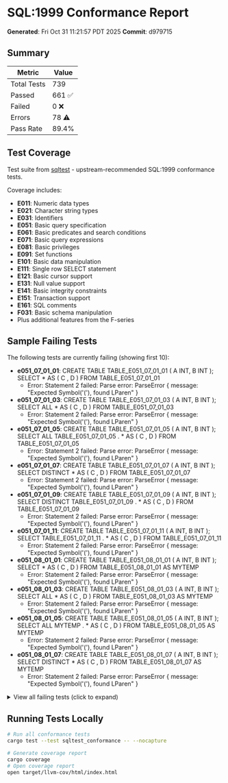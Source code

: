 # SQL:1999 Conformance Report

**Generated**: Fri Oct 31 11:21:57 PDT 2025
**Commit**: d979715

## Summary

| Metric | Value |
|--------|-------|
| Total Tests | 739 |
| Passed | 661 ✅ |
| Failed | 0 ❌ |
| Errors | 78 ⚠️ |
| Pass Rate | 89.4% |

## Test Coverage

Test suite from [sqltest](https://github.com/elliotchance/sqltest) - upstream-recommended SQL:1999 conformance tests.

Coverage includes:

- **E011**: Numeric data types
- **E021**: Character string types
- **E031**: Identifiers
- **E051**: Basic query specification
- **E061**: Basic predicates and search conditions
- **E071**: Basic query expressions
- **E081**: Basic privileges
- **E091**: Set functions
- **E101**: Basic data manipulation
- **E111**: Single row SELECT statement
- **E121**: Basic cursor support
- **E131**: Null value support
- **E141**: Basic integrity constraints
- **E151**: Transaction support
- **E161**: SQL comments
- **F031**: Basic schema manipulation
- Plus additional features from the F-series

## Sample Failing Tests

The following tests are currently failing (showing first 10):

- **e051_07_01_01**: CREATE TABLE TABLE_E051_07_01_01 ( A INT, B INT ); SELECT * AS ( C , D ) FROM TABLE_E051_07_01_01
  - Error: Statement 2 failed: Parse error: ParseError { message: "Expected Symbol('('), found LParen" }
- **e051_07_01_03**: CREATE TABLE TABLE_E051_07_01_03 ( A INT, B INT ); SELECT ALL * AS ( C , D ) FROM TABLE_E051_07_01_03
  - Error: Statement 2 failed: Parse error: ParseError { message: "Expected Symbol('('), found LParen" }
- **e051_07_01_05**: CREATE TABLE TABLE_E051_07_01_05 ( A INT, B INT ); SELECT ALL TABLE_E051_07_01_05 . * AS ( C , D ) FROM TABLE_E051_07_01_05
  - Error: Statement 2 failed: Parse error: ParseError { message: "Expected Symbol('('), found LParen" }
- **e051_07_01_07**: CREATE TABLE TABLE_E051_07_01_07 ( A INT, B INT ); SELECT DISTINCT * AS ( C , D ) FROM TABLE_E051_07_01_07
  - Error: Statement 2 failed: Parse error: ParseError { message: "Expected Symbol('('), found LParen" }
- **e051_07_01_09**: CREATE TABLE TABLE_E051_07_01_09 ( A INT, B INT ); SELECT DISTINCT TABLE_E051_07_01_09 . * AS ( C , D ) FROM TABLE_E051_07_01_09
  - Error: Statement 2 failed: Parse error: ParseError { message: "Expected Symbol('('), found LParen" }
- **e051_07_01_11**: CREATE TABLE TABLE_E051_07_01_11 ( A INT, B INT ); SELECT TABLE_E051_07_01_11 . * AS ( C , D ) FROM TABLE_E051_07_01_11
  - Error: Statement 2 failed: Parse error: ParseError { message: "Expected Symbol('('), found LParen" }
- **e051_08_01_01**: CREATE TABLE TABLE_E051_08_01_01 ( A INT, B INT ); SELECT * AS ( C , D ) FROM TABLE_E051_08_01_01 AS MYTEMP
  - Error: Statement 2 failed: Parse error: ParseError { message: "Expected Symbol('('), found LParen" }
- **e051_08_01_03**: CREATE TABLE TABLE_E051_08_01_03 ( A INT, B INT ); SELECT ALL * AS ( C , D ) FROM TABLE_E051_08_01_03 AS MYTEMP
  - Error: Statement 2 failed: Parse error: ParseError { message: "Expected Symbol('('), found LParen" }
- **e051_08_01_05**: CREATE TABLE TABLE_E051_08_01_05 ( A INT, B INT ); SELECT ALL MYTEMP . * AS ( C , D ) FROM TABLE_E051_08_01_05 AS MYTEMP
  - Error: Statement 2 failed: Parse error: ParseError { message: "Expected Symbol('('), found LParen" }
- **e051_08_01_07**: CREATE TABLE TABLE_E051_08_01_07 ( A INT, B INT ); SELECT DISTINCT * AS ( C , D ) FROM TABLE_E051_08_01_07 AS MYTEMP
  - Error: Statement 2 failed: Parse error: ParseError { message: "Expected Symbol('('), found LParen" }

<details>
<summary>View all failing tests (click to expand)</summary>

```
e051_07_01_01: CREATE TABLE TABLE_E051_07_01_01 ( A INT, B INT ); SELECT * AS ( C , D ) FROM TABLE_E051_07_01_01
  Error: Statement 2 failed: Parse error: ParseError { message: "Expected Symbol('('), found LParen" }

e051_07_01_03: CREATE TABLE TABLE_E051_07_01_03 ( A INT, B INT ); SELECT ALL * AS ( C , D ) FROM TABLE_E051_07_01_03
  Error: Statement 2 failed: Parse error: ParseError { message: "Expected Symbol('('), found LParen" }

e051_07_01_05: CREATE TABLE TABLE_E051_07_01_05 ( A INT, B INT ); SELECT ALL TABLE_E051_07_01_05 . * AS ( C , D ) FROM TABLE_E051_07_01_05
  Error: Statement 2 failed: Parse error: ParseError { message: "Expected Symbol('('), found LParen" }

e051_07_01_07: CREATE TABLE TABLE_E051_07_01_07 ( A INT, B INT ); SELECT DISTINCT * AS ( C , D ) FROM TABLE_E051_07_01_07
  Error: Statement 2 failed: Parse error: ParseError { message: "Expected Symbol('('), found LParen" }

e051_07_01_09: CREATE TABLE TABLE_E051_07_01_09 ( A INT, B INT ); SELECT DISTINCT TABLE_E051_07_01_09 . * AS ( C , D ) FROM TABLE_E051_07_01_09
  Error: Statement 2 failed: Parse error: ParseError { message: "Expected Symbol('('), found LParen" }

e051_07_01_11: CREATE TABLE TABLE_E051_07_01_11 ( A INT, B INT ); SELECT TABLE_E051_07_01_11 . * AS ( C , D ) FROM TABLE_E051_07_01_11
  Error: Statement 2 failed: Parse error: ParseError { message: "Expected Symbol('('), found LParen" }

e051_08_01_01: CREATE TABLE TABLE_E051_08_01_01 ( A INT, B INT ); SELECT * AS ( C , D ) FROM TABLE_E051_08_01_01 AS MYTEMP
  Error: Statement 2 failed: Parse error: ParseError { message: "Expected Symbol('('), found LParen" }

e051_08_01_03: CREATE TABLE TABLE_E051_08_01_03 ( A INT, B INT ); SELECT ALL * AS ( C , D ) FROM TABLE_E051_08_01_03 AS MYTEMP
  Error: Statement 2 failed: Parse error: ParseError { message: "Expected Symbol('('), found LParen" }

e051_08_01_05: CREATE TABLE TABLE_E051_08_01_05 ( A INT, B INT ); SELECT ALL MYTEMP . * AS ( C , D ) FROM TABLE_E051_08_01_05 AS MYTEMP
  Error: Statement 2 failed: Parse error: ParseError { message: "Expected Symbol('('), found LParen" }

e051_08_01_07: CREATE TABLE TABLE_E051_08_01_07 ( A INT, B INT ); SELECT DISTINCT * AS ( C , D ) FROM TABLE_E051_08_01_07 AS MYTEMP
  Error: Statement 2 failed: Parse error: ParseError { message: "Expected Symbol('('), found LParen" }

e051_08_01_09: CREATE TABLE TABLE_E051_08_01_09 ( A INT, B INT ); SELECT DISTINCT MYTEMP . * AS ( C , D ) FROM TABLE_E051_08_01_09 AS MYTEMP
  Error: Statement 2 failed: Parse error: ParseError { message: "Expected Symbol('('), found LParen" }

e051_08_01_11: CREATE TABLE TABLE_E051_08_01_11 ( A INT, B INT ); SELECT MYTEMP . * AS ( C , D ) FROM TABLE_E051_08_01_11 AS MYTEMP
  Error: Statement 2 failed: Parse error: ParseError { message: "Expected Symbol('('), found LParen" }

e081_09_01_01: CREATE SCHEMA TABLE_E081_09_01_011; CREATE ROLE ROLE_E081_09_01_01; GRANT USAGE ON TABLE TABLE_E081_09_01_011 TO ROLE_E081_09_01_01
  Error: Statement 3 failed: Execution error: TableNotFound("TABLE_E081_09_01_011")

e081_10_01_01: CREATE SCHEMA TABLE_E081_10_01_011; CREATE ROLE ROLE_E081_10_01_01; GRANT EXECUTE ON TABLE TABLE_E081_10_01_011 TO ROLE_E081_10_01_01
  Error: Statement 3 failed: Execution error: TableNotFound("TABLE_E081_10_01_011")

e121_04_01_01: CREATE TABLE TABLE_E121_04_01_01 ( A INT ); DECLARE CUR_E121_04_01_01 CURSOR FOR SELECT A FROM TABLE_E121_04_01_01; OPEN CUR_E121_04_01_01
  Error: Statement 3 failed: Parse error: ParseError { message: "Expected statement, found Identifier(\"OPEN\")" }

e121_06_01_01: CREATE TABLE TABLE_E121_06_01_01 ( A INT ); DECLARE CUR_E121_06_01_01 CURSOR FOR SELECT A FROM TABLE_E121_06_01_01; UPDATE TABLE_E121_06_01_01 SET A = 1 WHERE CURRENT OF CUR_E121_06_01_01
  Error: Statement 3 failed: Parse error: ParseError { message: "Expected identifier after CURRENT, found Keyword(Of)" }

e121_07_01_01: CREATE TABLE TABLE_E121_07_01_01 ( A INT ); DECLARE CUR_E121_07_01_01 CURSOR FOR SELECT A FROM TABLE_E121_07_01_01; DELETE FROM ONLY ( TABLE_E121_07_01_01 ) WHERE CURRENT OF CUR_E121_07_01_01
  Error: Statement 3 failed: Parse error: ParseError { message: "Expected table name after DELETE FROM" }

e121_07_01_02: CREATE TABLE TABLE_E121_07_01_02 ( A INT ); DECLARE CUR_E121_07_01_02 CURSOR FOR SELECT A FROM TABLE_E121_07_01_02; DELETE FROM TABLE_E121_07_01_02 WHERE CURRENT OF CUR_E121_07_01_02
  Error: Statement 3 failed: Parse error: ParseError { message: "Expected identifier after CURRENT, found Keyword(Of)" }

e121_08_01_01: CREATE TABLE TABLE_E121_08_01_01 ( A INT ); DECLARE CUR_E121_08_01_01 CURSOR FOR SELECT A FROM TABLE_E121_08_01_01; OPEN CUR_E121_08_01_01; CLOSE CUR_E121_08_01_01
  Error: Statement 3 failed: Parse error: ParseError { message: "Expected statement, found Identifier(\"OPEN\")" }

e121_10_01_01: CREATE TABLE TABLE_E121_10_01_011 ( A INT ); CREATE TABLE TABLE_E121_10_01_012 ( A INT ); DECLARE CUR_E121_10_01_01 CURSOR FOR SELECT A FROM TABLE_E121_10_01_011; OPEN CUR_E121_10_01_01; FETCH ABSOLUTE 2 FROM CUR_E121_10_01_01 INTO TABLE_E121_10_01_012
  Error: Statement 4 failed: Parse error: ParseError { message: "Expected statement, found Identifier(\"OPEN\")" }

e121_10_01_02: CREATE TABLE TABLE_E121_10_01_021 ( A INT ); CREATE TABLE TABLE_E121_10_01_022 ( A INT ); DECLARE CUR_E121_10_01_02 CURSOR FOR SELECT A FROM TABLE_E121_10_01_021; OPEN CUR_E121_10_01_02; FETCH CUR_E121_10_01_02 INTO TABLE_E121_10_01_022
  Error: Statement 4 failed: Parse error: ParseError { message: "Expected statement, found Identifier(\"OPEN\")" }

e121_10_01_03: CREATE TABLE TABLE_E121_10_01_031 ( A INT ); CREATE TABLE TABLE_E121_10_01_032 ( A INT ); DECLARE CUR_E121_10_01_03 CURSOR FOR SELECT A FROM TABLE_E121_10_01_031; OPEN CUR_E121_10_01_03; FETCH FIRST FROM CUR_E121_10_01_03 INTO TABLE_E121_10_01_032
  Error: Statement 4 failed: Parse error: ParseError { message: "Expected statement, found Identifier(\"OPEN\")" }

e121_10_01_04: CREATE TABLE TABLE_E121_10_01_041 ( A INT ); CREATE TABLE TABLE_E121_10_01_042 ( A INT ); DECLARE CUR_E121_10_01_04 CURSOR FOR SELECT A FROM TABLE_E121_10_01_041; OPEN CUR_E121_10_01_04; FETCH FROM CUR_E121_10_01_04 INTO TABLE_E121_10_01_042
  Error: Statement 4 failed: Parse error: ParseError { message: "Expected statement, found Identifier(\"OPEN\")" }

e121_10_01_05: CREATE TABLE TABLE_E121_10_01_051 ( A INT ); CREATE TABLE TABLE_E121_10_01_052 ( A INT ); DECLARE CUR_E121_10_01_05 CURSOR FOR SELECT A FROM TABLE_E121_10_01_051; OPEN CUR_E121_10_01_05; FETCH LAST FROM CUR_E121_10_01_05 INTO TABLE_E121_10_01_052
  Error: Statement 4 failed: Parse error: ParseError { message: "Expected statement, found Identifier(\"OPEN\")" }

e121_10_01_06: CREATE TABLE TABLE_E121_10_01_061 ( A INT ); CREATE TABLE TABLE_E121_10_01_062 ( A INT ); DECLARE CUR_E121_10_01_06 CURSOR FOR SELECT A FROM TABLE_E121_10_01_061; OPEN CUR_E121_10_01_06; FETCH NEXT FROM CUR_E121_10_01_06 INTO TABLE_E121_10_01_062
  Error: Statement 4 failed: Parse error: ParseError { message: "Expected statement, found Identifier(\"OPEN\")" }

e121_10_01_07: CREATE TABLE TABLE_E121_10_01_071 ( A INT ); CREATE TABLE TABLE_E121_10_01_072 ( A INT ); DECLARE CUR_E121_10_01_07 CURSOR FOR SELECT A FROM TABLE_E121_10_01_071; OPEN CUR_E121_10_01_07; FETCH PRIOR FROM CUR_E121_10_01_07 INTO TABLE_E121_10_01_072
  Error: Statement 4 failed: Parse error: ParseError { message: "Expected statement, found Identifier(\"OPEN\")" }

e121_10_01_08: CREATE TABLE TABLE_E121_10_01_081 ( A INT ); CREATE TABLE TABLE_E121_10_01_082 ( A INT ); DECLARE CUR_E121_10_01_08 CURSOR FOR SELECT A FROM TABLE_E121_10_01_081; OPEN CUR_E121_10_01_08; FETCH RELATIVE 2 FROM CUR_E121_10_01_08 INTO TABLE_E121_10_01_082
  Error: Statement 4 failed: Parse error: ParseError { message: "Expected statement, found Identifier(\"OPEN\")" }

e152_01_01_01: START TRANSACTION; SET LOCAL TRANSACTION ISOLATION LEVEL SERIALIZABLE
  Error: Statement 2 failed: Parse error: ParseError { message: "Expected SCHEMA, CATALOG, NAMES, TIME ZONE, or TRANSACTION after SET" }

e152_02_01_01: START TRANSACTION; SET LOCAL TRANSACTION READ ONLY
  Error: Statement 2 failed: Parse error: ParseError { message: "Expected SCHEMA, CATALOG, NAMES, TIME ZONE, or TRANSACTION after SET" }

e152_02_01_02: START TRANSACTION; SET LOCAL TRANSACTION READ WRITE
  Error: Statement 2 failed: Parse error: ParseError { message: "Expected SCHEMA, CATALOG, NAMES, TIME ZONE, or TRANSACTION after SET" }

e152_02_01_04: START TRANSACTION; SET TRANSACTION READ WRITE
  Error: Statement 2 failed: Parse error: ParseError { message: "Expected ONLY or WRITE after READ" }

f031_03_03_02: CREATE TABLE TABLE_F031_03_03_02 ( A INTEGER ); CREATE ROLE ROLE_F031_03_03_02; GRANT INSERT ( A ) ON TABLE_F031_03_03_02 TO ROLE_F031_03_03_02
  Error: Statement 3 failed: Parse error: ParseError { message: "Expected keyword On, found LParen" }

f031_03_03_06: CREATE TABLE TABLE_F031_03_03_06 ( A INTEGER ); CREATE ROLE ROLE_F031_03_03_06; GRANT SELECT ( A ) ON TABLE_F031_03_03_06 TO ROLE_F031_03_03_06
  Error: Statement 3 failed: Parse error: ParseError { message: "Expected keyword On, found LParen" }

f031_03_06_01: CREATE DOMAIN DOMAIN1 AS INT; CREATE ROLE ROLE_F031_03_06_01; GRANT ALL PRIVILEGES ON DOMAIN DOMAIN1 TO ROLE_F031_03_06_01
  Error: Statement 3 failed: Parse error: ParseError { message: "Expected keyword To, found Identifier(\"DOMAIN1\")" }

f031_03_07_01: CREATE COLLATION COLLATION1 FROM 'de_DE'; CREATE ROLE ROLE_F031_03_07_01; GRANT ALL PRIVILEGES ON COLLATION COLLATION1 TO ROLE_F031_03_07_01
  Error: Statement 1 failed: Parse error: ParseError { message: "Expected identifier, found String(\"de_DE\")" }

f031_03_08_01: CREATE CHARACTER SET CHARACTERSET1; CREATE ROLE ROLE_F031_03_08_01; GRANT ALL PRIVILEGES ON CHARACTER SET CHARACTERSET1 TO ROLE_F031_03_08_01
  Error: Statement 3 failed: Parse error: ParseError { message: "Expected keyword To, found Keyword(Set)" }

f031_03_09_01: CREATE TRANSLATION TRANSLATION1; CREATE ROLE ROLE_F031_03_09_01; GRANT ALL PRIVILEGES ON TRANSLATION TRANSLATION1 TO ROLE_F031_03_09_01
  Error: Statement 3 failed: Parse error: ParseError { message: "Expected keyword To, found Identifier(\"TRANSLATION1\")" }

f031_03_10_01: CREATE TYPE TYPE1; CREATE ROLE ROLE_F031_03_10_01; GRANT ALL PRIVILEGES ON TYPE TYPE1 TO ROLE_F031_03_10_01
  Error: Statement 1 failed: Parse error: ParseError { message: "Expected keyword As, found Eof" }

f031_03_11_01: CREATE SEQUENCE SEQUENCE1; CREATE ROLE ROLE_F031_03_11_01; GRANT ALL PRIVILEGES ON SEQUENCE SEQUENCE1 TO ROLE_F031_03_11_01
  Error: Statement 3 failed: Parse error: ParseError { message: "Expected keyword To, found Identifier(\"SEQUENCE1\")" }

f031_03_12_01: CREATE ROLE ROLE_F031_03_12_01; GRANT ALL PRIVILEGES ON CONSTRUCTOR METHOD BAR FOR BAZ TO ROLE_F031_03_12_01
  Error: Statement 2 failed: Parse error: ParseError { message: "Expected keyword To, found Keyword(For)" }

f031_03_12_03: CREATE ROLE ROLE_F031_03_12_03; GRANT ALL PRIVILEGES ON FUNCTION BAR FOR BAZ TO ROLE_F031_03_12_03
  Error: Statement 2 failed: Parse error: ParseError { message: "Expected keyword To, found Keyword(For)" }

f031_03_12_05: CREATE ROLE ROLE_F031_03_12_05; GRANT ALL PRIVILEGES ON INSTANCE METHOD BAR FOR BAZ TO ROLE_F031_03_12_05
  Error: Statement 2 failed: Parse error: ParseError { message: "Expected keyword To, found Keyword(For)" }

f031_03_12_07: CREATE ROLE ROLE_F031_03_12_07; GRANT ALL PRIVILEGES ON METHOD BAR FOR BAZ TO ROLE_F031_03_12_07
  Error: Statement 2 failed: Parse error: ParseError { message: "Expected keyword To, found Keyword(For)" }

f031_03_12_09: CREATE ROLE ROLE_F031_03_12_09; GRANT ALL PRIVILEGES ON PROCEDURE BAR FOR BAZ TO ROLE_F031_03_12_09
  Error: Statement 2 failed: Parse error: ParseError { message: "Expected keyword To, found Keyword(For)" }

f031_03_12_11: CREATE ROLE ROLE_F031_03_12_11; GRANT ALL PRIVILEGES ON ROUTINE BAR FOR BAZ TO ROLE_F031_03_12_11
  Error: Statement 2 failed: Parse error: ParseError { message: "Expected keyword To, found Keyword(For)" }

f031_03_12_13: CREATE ROLE ROLE_F031_03_12_13; GRANT ALL PRIVILEGES ON SPECIFIC CONSTRUCTOR METHOD FOO TO ROLE_F031_03_12_13
  Error: Statement 2 failed: Parse error: ParseError { message: "Expected keyword To, found Keyword(Constructor)" }

f031_03_12_14: CREATE ROLE ROLE_F031_03_12_14; GRANT ALL PRIVILEGES ON SPECIFIC FUNCTION FOO TO ROLE_F031_03_12_14
  Error: Statement 2 failed: Parse error: ParseError { message: "Expected keyword To, found Keyword(Function)" }

f031_03_12_15: CREATE ROLE ROLE_F031_03_12_15; GRANT ALL PRIVILEGES ON SPECIFIC INSTANCE METHOD FOO TO ROLE_F031_03_12_15
  Error: Statement 2 failed: Parse error: ParseError { message: "Expected keyword To, found Keyword(Instance)" }

f031_03_12_16: CREATE ROLE ROLE_F031_03_12_16; GRANT ALL PRIVILEGES ON SPECIFIC METHOD FOO TO ROLE_F031_03_12_16
  Error: Statement 2 failed: Parse error: ParseError { message: "Expected keyword To, found Keyword(Method)" }

f031_03_12_17: CREATE ROLE ROLE_F031_03_12_17; GRANT ALL PRIVILEGES ON SPECIFIC PROCEDURE FOO TO ROLE_F031_03_12_17
  Error: Statement 2 failed: Parse error: ParseError { message: "Expected keyword To, found Keyword(Procedure)" }

f031_03_12_18: CREATE ROLE ROLE_F031_03_12_18; GRANT ALL PRIVILEGES ON SPECIFIC ROUTINE FOO TO ROLE_F031_03_12_18
  Error: Statement 2 failed: Parse error: ParseError { message: "Expected keyword To, found Keyword(Routine)" }

f031_03_12_19: CREATE ROLE ROLE_F031_03_12_19; GRANT ALL PRIVILEGES ON SPECIFIC STATIC METHOD FOO TO ROLE_F031_03_12_19
  Error: Statement 2 failed: Parse error: ParseError { message: "Expected keyword To, found Keyword(Static)" }

f031_03_12_20: CREATE ROLE ROLE_F031_03_12_20; GRANT ALL PRIVILEGES ON STATIC METHOD BAR FOR BAZ TO ROLE_F031_03_12_20
  Error: Statement 2 failed: Parse error: ParseError { message: "Expected keyword To, found Keyword(For)" }

f031_19_02_03: CREATE TABLE TABLE_F031_19_02_03 ( A INTEGER ); CREATE ROLE ROLE_F031_19_02_03; REVOKE INSERT ( A ) ON TABLE_F031_19_02_03 FROM ROLE_F031_19_02_03
  Error: Statement 3 failed: Parse error: ParseError { message: "Expected keyword On, found LParen" }

f031_19_02_07: CREATE TABLE TABLE_F031_19_02_07 ( A INTEGER ); CREATE ROLE ROLE_F031_19_02_07; REVOKE SELECT ( A ) ON TABLE_F031_19_02_07 FROM ROLE_F031_19_02_07
  Error: Statement 3 failed: Parse error: ParseError { message: "Expected keyword On, found LParen" }

f031_19_04_01: CREATE DOMAIN DOMAIN1 AS INT; CREATE ROLE ROLE_F031_19_04_01; REVOKE ALL PRIVILEGES ON DOMAIN DOMAIN1 FROM ROLE_F031_19_04_01
  Error: Statement 3 failed: Parse error: ParseError { message: "Expected keyword From, found Identifier(\"DOMAIN1\")" }

f031_19_05_01: CREATE COLLATION COLLATION1 FROM 'de_DE'; CREATE ROLE ROLE_F031_19_05_01; REVOKE ALL PRIVILEGES ON COLLATION COLLATION1 FROM ROLE_F031_19_05_01
  Error: Statement 1 failed: Parse error: ParseError { message: "Expected identifier, found String(\"de_DE\")" }

f031_19_06_01: CREATE CHARACTER SET CHARACTERSET1; CREATE ROLE ROLE_F031_19_06_01; REVOKE ALL PRIVILEGES ON CHARACTER SET CHARACTERSET1 FROM ROLE_F031_19_06_01
  Error: Statement 3 failed: Parse error: ParseError { message: "Expected keyword From, found Keyword(Set)" }

f031_19_07_01: CREATE TRANSLATION TRANSLATION1; CREATE ROLE ROLE_F031_19_07_01; REVOKE ALL PRIVILEGES ON TRANSLATION TRANSLATION1 FROM ROLE_F031_19_07_01
  Error: Statement 3 failed: Parse error: ParseError { message: "Expected keyword From, found Identifier(\"TRANSLATION1\")" }

f031_19_08_01: CREATE TYPE TYPE1; CREATE ROLE ROLE_F031_19_08_01; REVOKE ALL PRIVILEGES ON TYPE TYPE1 FROM ROLE_F031_19_08_01
  Error: Statement 1 failed: Parse error: ParseError { message: "Expected keyword As, found Eof" }

f031_19_09_01: CREATE SEQUENCE SEQUENCE1; CREATE ROLE ROLE_F031_19_09_01; REVOKE ALL PRIVILEGES ON SEQUENCE SEQUENCE1 FROM ROLE_F031_19_09_01
  Error: Statement 3 failed: Parse error: ParseError { message: "Expected keyword From, found Identifier(\"SEQUENCE1\")" }

f031_19_10_01: CREATE ROLE ROLE_F031_19_10_01; REVOKE ALL PRIVILEGES ON CONSTRUCTOR METHOD BAR FOR BAZ FROM ROLE_F031_19_10_01
  Error: Statement 2 failed: Parse error: ParseError { message: "Expected keyword From, found Keyword(For)" }

f031_19_10_03: CREATE ROLE ROLE_F031_19_10_03; REVOKE ALL PRIVILEGES ON FUNCTION BAR FOR BAZ FROM ROLE_F031_19_10_03
  Error: Statement 2 failed: Parse error: ParseError { message: "Expected keyword From, found Keyword(For)" }

f031_19_10_04: CREATE ROLE ROLE_F031_19_10_04; REVOKE ALL PRIVILEGES ON FUNCTION BAR FROM ROLE_F031_19_10_04
  Error: Statement 2 failed: Execution error: Other("Function 'BAR' not found")

f031_19_10_05: CREATE ROLE ROLE_F031_19_10_05; REVOKE ALL PRIVILEGES ON INSTANCE METHOD BAR FOR BAZ FROM ROLE_F031_19_10_05
  Error: Statement 2 failed: Parse error: ParseError { message: "Expected keyword From, found Keyword(For)" }

f031_19_10_07: CREATE ROLE ROLE_F031_19_10_07; REVOKE ALL PRIVILEGES ON METHOD BAR FOR BAZ FROM ROLE_F031_19_10_07
  Error: Statement 2 failed: Parse error: ParseError { message: "Expected keyword From, found Keyword(For)" }

f031_19_10_09: CREATE ROLE ROLE_F031_19_10_09; REVOKE ALL PRIVILEGES ON PROCEDURE BAR FOR BAZ FROM ROLE_F031_19_10_09
  Error: Statement 2 failed: Parse error: ParseError { message: "Expected keyword From, found Keyword(For)" }

f031_19_10_10: CREATE ROLE ROLE_F031_19_10_10; REVOKE ALL PRIVILEGES ON PROCEDURE BAR FROM ROLE_F031_19_10_10
  Error: Statement 2 failed: Execution error: Other("Procedure 'BAR' not found")

f031_19_10_11: CREATE ROLE ROLE_F031_19_10_11; REVOKE ALL PRIVILEGES ON ROUTINE BAR FOR BAZ FROM ROLE_F031_19_10_11
  Error: Statement 2 failed: Parse error: ParseError { message: "Expected keyword From, found Keyword(For)" }

f031_19_10_12: CREATE ROLE ROLE_F031_19_10_12; REVOKE ALL PRIVILEGES ON ROUTINE BAR FROM ROLE_F031_19_10_12
  Error: Statement 2 failed: Execution error: Other("Routine 'BAR' not found")

f031_19_10_13: CREATE ROLE ROLE_F031_19_10_13; REVOKE ALL PRIVILEGES ON SPECIFIC CONSTRUCTOR METHOD FOO FROM ROLE_F031_19_10_13
  Error: Statement 2 failed: Parse error: ParseError { message: "Expected keyword From, found Keyword(Constructor)" }

f031_19_10_14: CREATE ROLE ROLE_F031_19_10_14; REVOKE ALL PRIVILEGES ON SPECIFIC FUNCTION FOO FROM ROLE_F031_19_10_14
  Error: Statement 2 failed: Parse error: ParseError { message: "Expected keyword From, found Keyword(Function)" }

f031_19_10_15: CREATE ROLE ROLE_F031_19_10_15; REVOKE ALL PRIVILEGES ON SPECIFIC INSTANCE METHOD FOO FROM ROLE_F031_19_10_15
  Error: Statement 2 failed: Parse error: ParseError { message: "Expected keyword From, found Keyword(Instance)" }

f031_19_10_16: CREATE ROLE ROLE_F031_19_10_16; REVOKE ALL PRIVILEGES ON SPECIFIC METHOD FOO FROM ROLE_F031_19_10_16
  Error: Statement 2 failed: Parse error: ParseError { message: "Expected keyword From, found Keyword(Method)" }

f031_19_10_17: CREATE ROLE ROLE_F031_19_10_17; REVOKE ALL PRIVILEGES ON SPECIFIC PROCEDURE FOO FROM ROLE_F031_19_10_17
  Error: Statement 2 failed: Parse error: ParseError { message: "Expected keyword From, found Keyword(Procedure)" }

f031_19_10_18: CREATE ROLE ROLE_F031_19_10_18; REVOKE ALL PRIVILEGES ON SPECIFIC ROUTINE FOO FROM ROLE_F031_19_10_18
  Error: Statement 2 failed: Parse error: ParseError { message: "Expected keyword From, found Keyword(Routine)" }

f031_19_10_19: CREATE ROLE ROLE_F031_19_10_19; REVOKE ALL PRIVILEGES ON SPECIFIC STATIC METHOD FOO FROM ROLE_F031_19_10_19
  Error: Statement 2 failed: Parse error: ParseError { message: "Expected keyword From, found Keyword(Static)" }

f031_19_10_20: CREATE ROLE ROLE_F031_19_10_20; REVOKE ALL PRIVILEGES ON STATIC METHOD BAR FOR BAZ FROM ROLE_F031_19_10_20
  Error: Statement 2 failed: Parse error: ParseError { message: "Expected keyword From, found Keyword(For)" }

```

</details>

## Running Tests Locally

```bash
# Run all conformance tests
cargo test --test sqltest_conformance -- --nocapture

# Generate coverage report
cargo coverage
# Open coverage report
open target/llvm-cov/html/index.html
```

